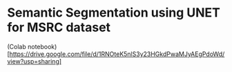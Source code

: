 # Semantic Segmentation using UNET for MSRC dataset


(Colab notebook)[https://drive.google.com/file/d/1RNOteK5nlS3y23HGkdPwaMJyAEgPdoWd/view?usp=sharing]
